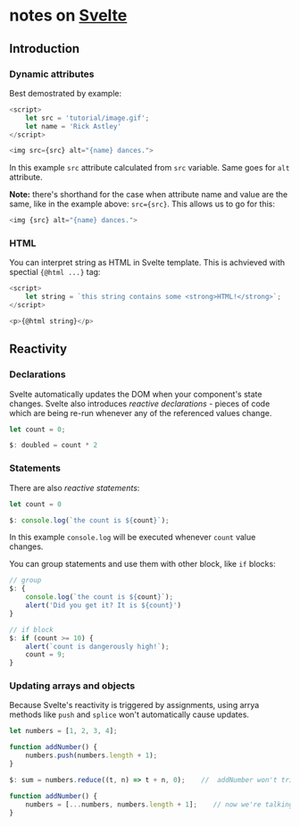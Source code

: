 # notes on [Svelte](https://svelte.dev/)

## Introduction

### Dynamic attributes

Best demostrated by example:

```JavaScript
<script>
	let src = 'tutorial/image.gif';
    let name = 'Rick Astley'
</script>

<img src={src} alt="{name} dances.">
```

In this example `src` attribute calculated from `src` variable. Same goes for
`alt` attribute.

**Note:** there's shorthand for the case when attribute name and value are the
same, like in the example above: `src={src}`. This allows us to go for this:

```JavaScript
<img {src} alt="{name} dances.">
```

### HTML

You can interpret string as HTML in Svelte template. This is achvieved with
spectial `{@html ...}` tag:

```JavaScript
<script>
    let string = `this string contains some <strong>HTML!</strong>`;
</script>

<p>{@html string}</p>
```

## Reactivity

### Declarations

Svelte automatically updates the DOM when your component's state changes. Svelte
also introduces _reactive declarations_ - pieces of code which are being re-run
whenever any of the referenced values change.

```JavaScript
let count = 0;

$: doubled = count * 2
```

### Statements

There are also _reactive statements_:

```JavaScript
let count = 0

$: console.log(`the count is ${count}`);
```

In this example `console.log` will be executed whenever `count` value changes.

You can group statements and use them with other block, like `if` blocks:

```JavaScript
// group
$: {
    console.log(`the count is ${count}`);
    alert('Did you get it? It is ${count}')
}

// if block
$: if (count >= 10) {
    alert(`count is dangerously high!`);
    count = 9;
}
```

### Updating arrays and objects

Because Svelte's reactivity is triggered by assignments, using arrya methods
like `push` and `splice` won't automatically cause updates.

```JavaScript
let numbers = [1, 2, 3, 4];

function addNumber() {
    numbers.push(numbers.length + 1);
}

$: sum = numbers.reduce((t, n) => t + n, 0);    //  addNumber won't trigger the update
```

```JavaScript
function addNumber() {
    numbers = [...numbers, numbers.length + 1];    // now we're talking!
}
```

